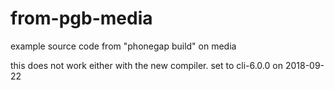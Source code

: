 # from-pgb-media
example source code from "phonegap build" on media

this does not work either with the new compiler.
set to cli-6.0.0 on 2018-09-22
